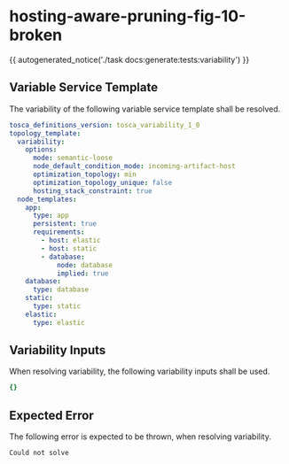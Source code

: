 # hosting-aware-pruning-fig-10-broken

{{ autogenerated_notice('./task docs:generate:tests:variability') }}


## Variable Service Template

The variability of the following variable service template shall be resolved.

```yaml linenums="1"
tosca_definitions_version: tosca_variability_1_0
topology_template:
  variability:
    options:
      mode: semantic-loose
      node_default_condition_mode: incoming-artifact-host
      optimization_topology: min
      optimization_topology_unique: false
      hosting_stack_constraint: true
  node_templates:
    app:
      type: app
      persistent: true
      requirements:
        - host: elastic
        - host: static
        - database:
            node: database
            implied: true
    database:
      type: database
    static:
      type: static
    elastic:
      type: elastic
```

## Variability Inputs

When resolving variability, the following variability inputs shall be used.

```yaml linenums="1"
{}
```




## Expected Error

The following error is expected to be thrown, when resolving variability.

```text linenums="1"
Could not solve
```
